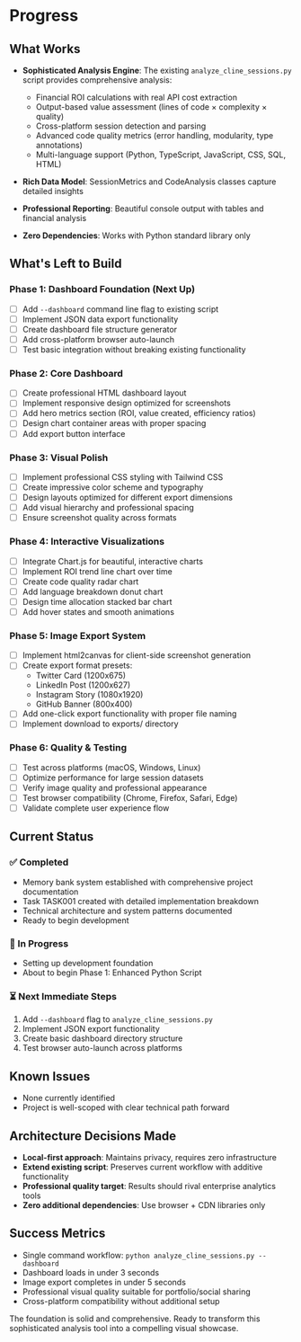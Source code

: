 # Progress

## What Works
- **Sophisticated Analysis Engine**: The existing `analyze_cline_sessions.py` script provides comprehensive analysis:
  - Financial ROI calculations with real API cost extraction
  - Output-based value assessment (lines of code × complexity × quality)
  - Cross-platform session detection and parsing
  - Advanced code quality metrics (error handling, modularity, type annotations)
  - Multi-language support (Python, TypeScript, JavaScript, CSS, SQL, HTML)

- **Rich Data Model**: SessionMetrics and CodeAnalysis classes capture detailed insights
- **Professional Reporting**: Beautiful console output with tables and financial analysis
- **Zero Dependencies**: Works with Python standard library only

## What's Left to Build

### Phase 1: Dashboard Foundation (Next Up)
- [ ] Add `--dashboard` command line flag to existing script
- [ ] Implement JSON data export functionality
- [ ] Create dashboard file structure generator
- [ ] Add cross-platform browser auto-launch
- [ ] Test basic integration without breaking existing functionality

### Phase 2: Core Dashboard
- [ ] Create professional HTML dashboard layout
- [ ] Implement responsive design optimized for screenshots
- [ ] Add hero metrics section (ROI, value created, efficiency ratios)
- [ ] Design chart container areas with proper spacing
- [ ] Add export button interface

### Phase 3: Visual Polish
- [ ] Implement professional CSS styling with Tailwind CSS
- [ ] Create impressive color scheme and typography
- [ ] Design layouts optimized for different export dimensions
- [ ] Add visual hierarchy and professional spacing
- [ ] Ensure screenshot quality across formats

### Phase 4: Interactive Visualizations
- [ ] Integrate Chart.js for beautiful, interactive charts
- [ ] Implement ROI trend line chart over time
- [ ] Create code quality radar chart
- [ ] Add language breakdown donut chart
- [ ] Design time allocation stacked bar chart
- [ ] Add hover states and smooth animations

### Phase 5: Image Export System
- [ ] Implement html2canvas for client-side screenshot generation
- [ ] Create export format presets:
  - Twitter Card (1200x675)
  - LinkedIn Post (1200x627) 
  - Instagram Story (1080x1920)
  - GitHub Banner (800x400)
- [ ] Add one-click export functionality with proper file naming
- [ ] Implement download to exports/ directory

### Phase 6: Quality & Testing
- [ ] Test across platforms (macOS, Windows, Linux)
- [ ] Optimize performance for large session datasets
- [ ] Verify image quality and professional appearance
- [ ] Test browser compatibility (Chrome, Firefox, Safari, Edge)
- [ ] Validate complete user experience flow

## Current Status

### ✅ Completed
- Memory bank system established with comprehensive project documentation
- Task TASK001 created with detailed implementation breakdown
- Technical architecture and system patterns documented
- Ready to begin development

### 🔄 In Progress
- Setting up development foundation
- About to begin Phase 1: Enhanced Python Script

### ⏳ Next Immediate Steps
1. Add `--dashboard` flag to `analyze_cline_sessions.py`
2. Implement JSON export functionality
3. Create basic dashboard directory structure
4. Test browser auto-launch across platforms

## Known Issues
- None currently identified
- Project is well-scoped with clear technical path forward

## Architecture Decisions Made
- **Local-first approach**: Maintains privacy, requires zero infrastructure
- **Extend existing script**: Preserves current workflow with additive functionality
- **Professional quality target**: Results should rival enterprise analytics tools
- **Zero additional dependencies**: Use browser + CDN libraries only

## Success Metrics
- Single command workflow: `python analyze_cline_sessions.py --dashboard`
- Dashboard loads in under 3 seconds
- Image export completes in under 5 seconds
- Professional visual quality suitable for portfolio/social sharing
- Cross-platform compatibility without additional setup

The foundation is solid and comprehensive. Ready to transform this sophisticated analysis tool into a compelling visual showcase.
